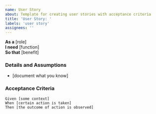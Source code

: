 ```yaml
---
name: User Story
about: Template for creating user stories with acceptance criteria
title: 'User Story: '
labels: 'user story'
assignees: ''
---
```


**As a** [role]  
**I need** [function]  
**So that** [benefit]
   
### Details and Assumptions
* [document what you know]
   
### Acceptance Criteria  
   
```gherkin
Given [some context]
When [certain action is taken]
Then [the outcome of action is observed]
